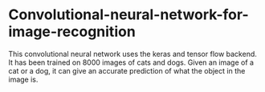 # Convolutional-neural-network-for-image-recognition
This convolutional neural network uses the keras and tensor flow backend.  It has been trained on 8000 images of cats and dogs. Given an image of a cat or a dog, it can give an accurate prediction of what the object in the image is.
